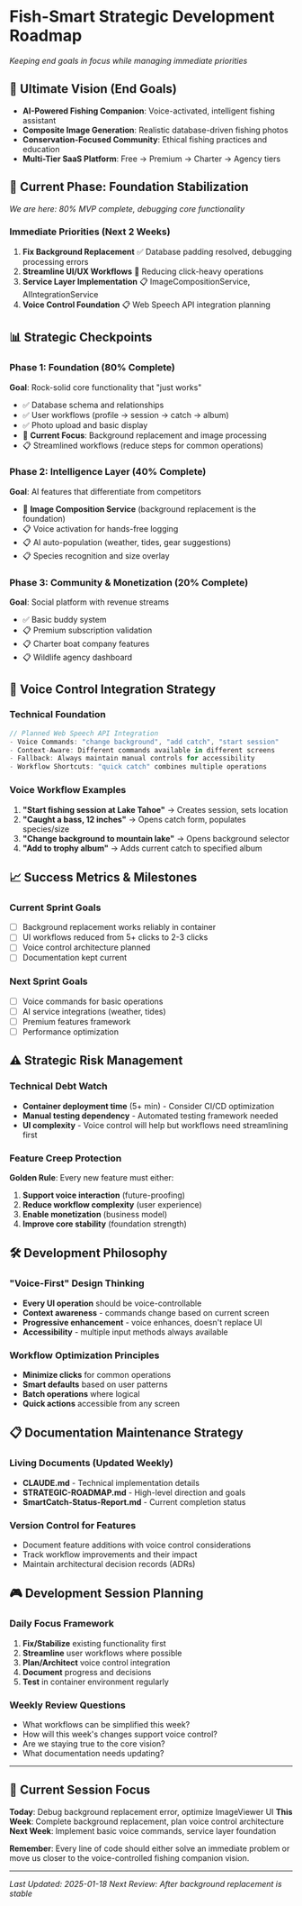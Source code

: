 # Fish-Smart Strategic Development Roadmap
*Keeping end goals in focus while managing immediate priorities*

## 🎯 **Ultimate Vision (End Goals)**
- **AI-Powered Fishing Companion**: Voice-activated, intelligent fishing assistant
- **Composite Image Generation**: Realistic database-driven fishing photos
- **Conservation-Focused Community**: Ethical fishing practices and education
- **Multi-Tier SaaS Platform**: Free → Premium → Charter → Agency tiers

## 🚀 **Current Phase: Foundation Stabilization**
*We are here: 80% MVP complete, debugging core functionality*

### Immediate Priorities (Next 2 Weeks)
1. **Fix Background Replacement** ✅ Database padding resolved, debugging processing errors
2. **Streamline UI/UX Workflows** 🔄 Reducing click-heavy operations
3. **Service Layer Implementation** 📋 ImageCompositionService, AIIntegrationService
4. **Voice Control Foundation** 📋 Web Speech API integration planning

## 📊 **Strategic Checkpoints**

### Phase 1: Foundation (80% Complete)
**Goal**: Rock-solid core functionality that "just works"
- ✅ Database schema and relationships
- ✅ User workflows (profile → session → catch → album)
- ✅ Photo upload and basic display
- 🔄 **Current Focus**: Background replacement and image processing
- 📋 Streamlined workflows (reduce steps for common operations)

### Phase 2: Intelligence Layer (40% Complete)
**Goal**: AI features that differentiate from competitors
- 🔄 **Image Composition Service** (background replacement is the foundation)
- 📋 Voice activation for hands-free logging
- 📋 AI auto-population (weather, tides, gear suggestions)
- 📋 Species recognition and size overlay

### Phase 3: Community & Monetization (20% Complete)
**Goal**: Social platform with revenue streams
- ✅ Basic buddy system
- 📋 Premium subscription validation
- 📋 Charter boat company features
- 📋 Wildlife agency dashboard

## 🔮 **Voice Control Integration Strategy**

### Technical Foundation
```javascript
// Planned Web Speech API Integration
- Voice Commands: "change background", "add catch", "start session"
- Context-Aware: Different commands available in different screens
- Fallback: Always maintain manual controls for accessibility
- Workflow Shortcuts: "quick catch" combines multiple operations
```

### Voice Workflow Examples
1. **"Start fishing session at Lake Tahoe"** → Creates session, sets location
2. **"Caught a bass, 12 inches"** → Opens catch form, populates species/size
3. **"Change background to mountain lake"** → Opens background selector
4. **"Add to trophy album"** → Adds current catch to specified album

## 📈 **Success Metrics & Milestones**

### Current Sprint Goals
- [ ] Background replacement works reliably in container
- [ ] UI workflows reduced from 5+ clicks to 2-3 clicks
- [ ] Voice control architecture planned
- [ ] Documentation kept current

### Next Sprint Goals
- [ ] Voice commands for basic operations
- [ ] AI service integrations (weather, tides)
- [ ] Premium features framework
- [ ] Performance optimization

## ⚠️ **Strategic Risk Management**

### Technical Debt Watch
- **Container deployment time** (5+ min) - Consider CI/CD optimization
- **Manual testing dependency** - Automated testing framework needed
- **UI complexity** - Voice control will help but workflows need streamlining first

### Feature Creep Protection
**Golden Rule**: Every new feature must either:
1. **Support voice interaction** (future-proofing)
2. **Reduce workflow complexity** (user experience)
3. **Enable monetization** (business model)
4. **Improve core stability** (foundation strength)

## 🛠️ **Development Philosophy**

### "Voice-First" Design Thinking
- **Every UI operation** should be voice-controllable
- **Context awareness** - commands change based on current screen
- **Progressive enhancement** - voice enhances, doesn't replace UI
- **Accessibility** - multiple input methods always available

### Workflow Optimization Principles
- **Minimize clicks** for common operations
- **Smart defaults** based on user patterns
- **Batch operations** where logical
- **Quick actions** accessible from any screen

## 📋 **Documentation Maintenance Strategy**

### Living Documents (Updated Weekly)
- **CLAUDE.md** - Technical implementation details
- **STRATEGIC-ROADMAP.md** - High-level direction and goals
- **SmartCatch-Status-Report.md** - Current completion status

### Version Control for Features
- Document feature additions with voice control considerations
- Track workflow improvements and their impact
- Maintain architectural decision records (ADRs)

## 🎮 **Development Session Planning**

### Daily Focus Framework
1. **Fix/Stabilize** existing functionality first
2. **Streamline** user workflows where possible
3. **Plan/Architect** voice control integration
4. **Document** progress and decisions
5. **Test** in container environment regularly

### Weekly Review Questions
- What workflows can be simplified this week?
- How will this week's changes support voice control?
- Are we staying true to the core vision?
- What documentation needs updating?

---

## 🔄 **Current Session Focus**
**Today**: Debug background replacement error, optimize ImageViewer UI
**This Week**: Complete background replacement, plan voice control architecture
**Next Week**: Implement basic voice commands, service layer foundation

**Remember**: Every line of code should either solve an immediate problem or move us closer to the voice-controlled fishing companion vision.

---

*Last Updated: 2025-01-18*
*Next Review: After background replacement is stable*